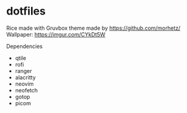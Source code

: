 # dotfiles

Rice made with Gruvbox theme made by https://github.com/morhetz/
Wallpaper: https://imgur.com/CYkDt5W

Dependencies
  
  - qtile 
  - rofi 
  - ranger 
  - alacritty 
  - neovim
  - neofetch
  - gotop
  - picom 
